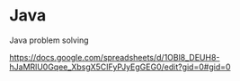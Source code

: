 # Java
Java problem solving

https://docs.google.com/spreadsheets/d/1OBl8_DEUH8-hJaMRlU0Gqee_XbsgX5CIFyPJyEgGEG0/edit?gid=0#gid=0
